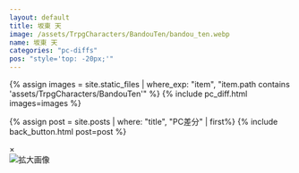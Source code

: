 ```yaml
---
layout: default
title: 坂東 天
image: /assets/TrpgCharacters/BandouTen/bandou_ten.webp
name: 坂東 天
categories: "pc-diffs"
pos: "style='top: -20px;'"
---
```


{% assign images = site.static_files | where_exp: "item", "item.path contains 'assets/TrpgCharacters/BandouTen'" %}
{% include pc_diff.html images=images %}

{% assign post = site.posts | where: "title", "PC差分" | first%}
{% include back_button.html post=post %}

<div class="modal" id="modal">
    <span class="close" id="close">&times;</span>
    <div class="modal-content">
        <img id="modalImg" alt="拡大画像">
    </div>
</div>

<script src="{{ site.baseurl }}/script/modal-window.js"></script>
